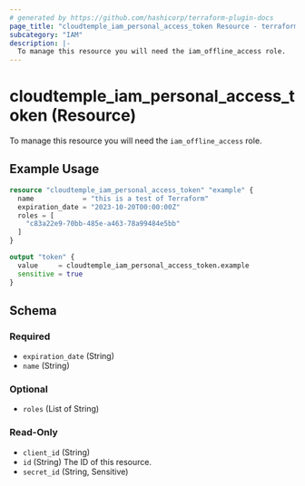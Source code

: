 ```yaml
---
# generated by https://github.com/hashicorp/terraform-plugin-docs
page_title: "cloudtemple_iam_personal_access_token Resource - terraform-provider-cloudtemple"
subcategory: "IAM"
description: |-
  To manage this resource you will need the iam_offline_access role.
---
```


# cloudtemple_iam_personal_access_token (Resource)

To manage this resource you will need the `iam_offline_access` role.

## Example Usage

```terraform
resource "cloudtemple_iam_personal_access_token" "example" {
  name            = "this is a test of Terraform"
  expiration_date = "2023-10-20T00:00:00Z"
  roles = [
    "c83a22e9-70bb-485e-a463-78a99484e5bb"
  ]
}

output "token" {
  value     = cloudtemple_iam_personal_access_token.example
  sensitive = true
}
```

<!-- schema generated by tfplugindocs -->
## Schema

### Required

- `expiration_date` (String)
- `name` (String)

### Optional

- `roles` (List of String)

### Read-Only

- `client_id` (String)
- `id` (String) The ID of this resource.
- `secret_id` (String, Sensitive)


